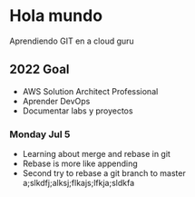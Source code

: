 # Hola mundo

Aprendiendo GIT en a cloud guru

## 2022 Goal

- AWS Solution Architect Professional
- Aprender DevOps
- Documentar labs y proyectos

### Monday Jul 5
- Learning about merge and rebase in git
- Rebase is more like appending
- Second try to rebase a git branch to master
a;slkdfj;alksj;flkajs;lfkja;sldkfa
